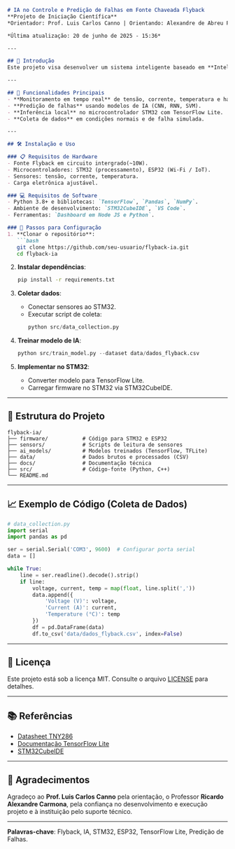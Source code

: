 ```markdown
# IA no Controle e Predição de Falhas em Fonte Chaveada Flyback  
**Projeto de Iniciação Científica**  
*Orientador: Prof. Luis Carlos Canno | Orientando: Alexandre de Abreu Pereira*

*Última atualização: 20 de junho de 2025 - 15:36*

---

## 📖 Introdução  
Este projeto visa desenvolver um sistema inteligente baseado em **Inteligência Artificial (IA)** para monitorar e prever falhas em fontes chaveadas Flyback, integrando sensores, microcontroladores (STM32/ESP32) e técnicas de aprendizado de máquina. A solução busca aumentar a confiabilidade de sistemas eletrônicos críticos, alinhando-se às demandas da **Indústria 4.0**.

---

## 🎯 Funcionalidades Principais  
- **Monitoramento em tempo real** de tensão, corrente, temperatura e harmônicos.  
- **Predição de falhas** usando modelos de IA (CNN, RNN, SVM).  
- **Inferência local** no microcontrolador STM32 com TensorFlow Lite.  
- **Coleta de dados** em condições normais e de falha simulada.  

---

## 🛠️ Instalação e Uso  

### 📋 Requisitos de Hardware  
- Fonte Flyback em circuito intergrado(~10W).  
- Microcontroladores: STM32 (processamento), ESP32 (Wi-Fi / IoT).  
- Sensores: tensão, corrente, temperatura.  
- Carga eletrônica ajustável.  

### 💻 Requisitos de Software  
- Python 3.8+ e bibliotecas: `TensorFlow`, `Pandas`, `NumPy`.  
- Ambiente de desenvolvimento: `STM32CubeIDE`, `VS Code`.  
- Ferramentas: `Dashboard em Node JS e Python`.  

### 🔧 Passos para Configuração  
1. **Clonar o repositório**:  
   ```bash
   git clone https://github.com/seu-usuario/flyback-ia.git
   cd flyback-ia
   ```

2. **Instalar dependências**:  
   ```bash
   pip install -r requirements.txt
   ```

3. **Coletar dados**:  
   - Conectar sensores ao STM32.  
   - Executar script de coleta:  
     ```python
     python src/data_collection.py
     ```

4. **Treinar modelo de IA**:  
   ```python
   python src/train_model.py --dataset data/dados_flyback.csv
   ```

5. **Implementar no STM32**:  
   - Converter modelo para TensorFlow Lite.  
   - Carregar firmware no STM32 via STM32CubeIDE.  

---

## 📂 Estrutura do Projeto  
```
flyback-ia/  
├── firmware/           # Código para STM32 e ESP32
├── sensors/            # Scripts de leitura de sensores
├── ai_models/          # Modelos treinados (TensorFlow, TFLite)
├── data/               # Dados brutos e processados (CSV)
├── docs/               # Documentação técnica
├── src/                # Código-fonte (Python, C++)
└── README.md
```

---

## 📈 Exemplo de Código (Coleta de Dados)  
```python
# data_collection.py
import serial
import pandas as pd

ser = serial.Serial('COM3', 9600)  # Configurar porta serial
data = []

while True:
    line = ser.readline().decode().strip()
    if line:
        voltage, current, temp = map(float, line.split(','))
        data.append({
            'Voltage (V)': voltage,
            'Current (A)': current,
            'Temperature (°C)': temp
        })
        df = pd.DataFrame(data)
        df.to_csv('data/dados_flyback.csv', index=False)
```

---

## 📜 Licença  
Este projeto está sob a licença MIT. Consulte o arquivo [LICENSE](LICENSE) para detalhes.

---

## 📚 Referências  
- [Datasheet TNY286](https://www.power.com/sites/default/files/product-docs/tinyswitch-4_family_datasheet.pdf)  
- [Documentação TensorFlow Lite](https://www.tensorflow.org/lite)  
- [STM32CubeIDE](https://www.st.com/en/development-tools/stm32cubeide.html)  

---

## 🤝 Agradecimentos  
Agradeço ao **Prof. Luis Carlos Canno** pela orientação, o Professor **Ricardo Alexandre Carmona**, pela confiança no desenvolvimento e execução projeto e à instituição pelo suporte técnico.

---

**Palavras-chave**: Flyback, IA, STM32, ESP32, TensorFlow Lite, Predição de Falhas.  
``` 

 
